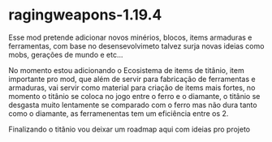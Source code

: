 # ragingweapons-1.19.4
Esse mod pretende adicionar novos minérios, blocos, items armaduras e ferramentas, com base no desensevolvimeto talvez surja novas ideias como mobs, 
gerações de mundo e etc...

No momento estou adicionando o Ecosistema de items de titânio, item importante pro mod, que além de servir para fabricação de ferramentas e armaduras,
vai servir como material para criação de items mais fortes, no momento o titânio se coloca no jogo entre o ferro e o diamante, o titânio se desgasta muito lentamente
se comparado com o ferro mas não dura tanto como o diamante, as ferramenentas tem um eficiência entre os 2.

Finalizando o titânio vou deixar um roadmap aqui com ideias pro projeto 
